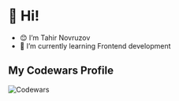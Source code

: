 # 👋 Hi!

- 😊 I’m Tahir Novruzov
- 🌱 I’m currently learning Frontend development

## My Codewars Profile

![Codewars](https://www.codewars.com/users/Tahir04/badges/large)

